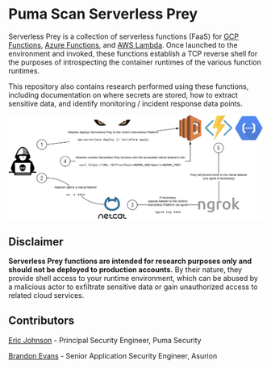 # Puma Scan Serverless Prey

Serverless Prey is a collection of serverless functions (FaaS) for [GCP Functions](cheetah), [Azure Functions](cougar), and [AWS Lambda](panther). Once launched to the environment and invoked, these functions establish a TCP reverse shell for the purposes of introspecting the container runtimes of the various function runtimes.

This repository also contains research performed using these functions, including documentation on where secrets are stored, how to extract sensitive data, and identify monitoring / incident response data points.

![Diagram](diagram.png "Diagram")

## Disclaimer

**Serverless Prey functions are intended for research purposes only and should not be deployed to production accounts.** By their nature, they provide shell access to your runtime environment, which can be abused by a malicious actor to exfiltrate sensitive data or gain unauthorized access to related cloud services.

## Contributors

[Eric Johnson](https://github.com/ejohn20) - Principal Security Engineer, Puma Security

[Brandon Evans](https://github.com/BrandonE) - Senior Application Security Engineer, Asurion
